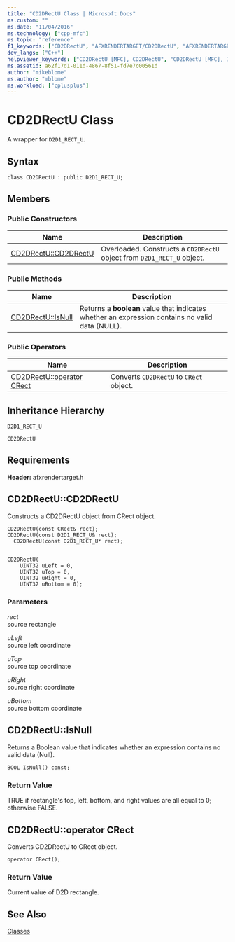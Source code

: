 ```yaml
---
title: "CD2DRectU Class | Microsoft Docs"
ms.custom: ""
ms.date: "11/04/2016"
ms.technology: ["cpp-mfc"]
ms.topic: "reference"
f1_keywords: ["CD2DRectU", "AFXRENDERTARGET/CD2DRectU", "AFXRENDERTARGET/CD2DRectU::CD2DRectU", "AFXRENDERTARGET/CD2DRectU::IsNull"]
dev_langs: ["C++"]
helpviewer_keywords: ["CD2DRectU [MFC], CD2DRectU", "CD2DRectU [MFC], IsNull"]
ms.assetid: a62f17d1-011d-4867-8f51-fd7e7c00561d
author: "mikeblome"
ms.author: "mblome"
ms.workload: ["cplusplus"]
---
```

# CD2DRectU Class
A wrapper for `D2D1_RECT_U`.  
  
## Syntax  
  
```  
class CD2DRectU : public D2D1_RECT_U;  
```  
  
## Members  
  
### Public Constructors  
  
|Name|Description|  
|----------|-----------------|  
|[CD2DRectU::CD2DRectU](#cd2drectu)|Overloaded. Constructs a `CD2DRectU` object from `D2D1_RECT_U` object.|  
  
### Public Methods  
  
|Name|Description|  
|----------|-----------------|  
|[CD2DRectU::IsNull](#isnull)|Returns a **boolean** value that indicates whether an expression contains no valid data (NULL).|  
  
### Public Operators  
  
|Name|Description|  
|----------|-----------------|  
|[CD2DRectU::operator CRect](#operator_crect)|Converts `CD2DRectU` to `CRect` object.|  
  
## Inheritance Hierarchy  
 `D2D1_RECT_U`  
  
 `CD2DRectU`  
  
## Requirements  
 **Header:** afxrendertarget.h  
  
##  <a name="cd2drectu"></a>  CD2DRectU::CD2DRectU  
 Constructs a CD2DRectU object from CRect object.  
  
```  
CD2DRectU(const CRect& rect);  
CD2DRectU(const D2D1_RECT_U& rect);  
  CD2DRectU(const D2D1_RECT_U* rect);

 
CD2DRectU(
    UINT32 uLeft = 0,  
    UINT32 uTop = 0,  
    UINT32 uRight = 0,  
    UINT32 uBottom = 0);
```  
  
### Parameters  
 *rect*  
 source rectangle  
  
 *uLeft*  
 source left coordinate  
  
 *uTop*  
 source top coordinate  
  
 *uRight*  
 source right coordinate  
  
 *uBottom*  
 source bottom coordinate  
  
##  <a name="isnull"></a>  CD2DRectU::IsNull  
 Returns a Boolean value that indicates whether an expression contains no valid data (Null).  
  
```  
BOOL IsNull() const;  
```  
  
### Return Value  
 TRUE if rectangle's top, left, bottom, and right values are all equal to 0; otherwise FALSE.  
  
##  <a name="operator_crect"></a>  CD2DRectU::operator CRect  
 Converts CD2DRectU to CRect object.  
  
```  
operator CRect();
```   
  
### Return Value  
 Current value of D2D rectangle.  
  
## See Also  
 [Classes](../../mfc/reference/mfc-classes.md)
